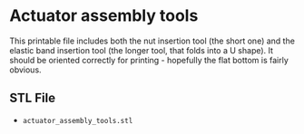 # Actuator assembly tools
This printable file includes both the nut insertion tool (the short one) and the elastic band insertion tool (the longer tool, that folds into a U shape).  It should be oriented correctly for printing - hopefully the flat bottom is fairly obvious.

## STL File
* ``actuator_assembly_tools.stl``